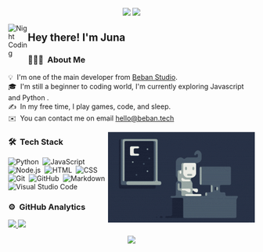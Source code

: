 <p align="center">
  <img src="https://ik.imagekit.io/bebanserver/img-09.png?updatedAt=1733584458909"/>
  <a href="https://discord.com/users/924513396928434227" target="_blank"> <img src="https://lanyard-profile-readme.vercel.app/api/924513396928434227?theme=gray&bg=2b2d31&animated=false&hideDiscrim=true&borderRadius=30px&idleMessage=Probably%20doing%20something%20else..."/> </a>
  </p>
<img alt="Night Coding" src="https://static-00.iconduck.com/assets.00/hot-beverage-emoji-877x1024-87ygn9ko.png" width='40' align="left"/><h2>Hey there! I'm Juna</h2>

<!-- ## 👋 &nbsp;Hey there! I'm Juna -->

### 👨🏻‍💻 &nbsp;About Me

💡 &nbsp;I'm one of the main developer from [Beban Studio](https://github.com/Beban-Studio/).\
🎓 &nbsp;I'm still a beginner to coding world, I'm currently exploring Javascript and Python .\
✍️ &nbsp;In my free time, I play games, code, and sleep.\
✉️ &nbsp;You can contact me on email hello@beban.tech

<img alt="Night Coding" src="https://raw.githubusercontent.com/AVS1508/AVS1508/master/assets/Night-Coding.gif" align="right"/>

### 🛠 &nbsp;Tech Stack

![Python](https://img.shields.io/badge/-Python-05122A?style=flat&logo=python)&nbsp;
![JavaScript](https://img.shields.io/badge/-JavaScript-05122A?style=flat&logo=javascript)&nbsp;
![Node.js](https://img.shields.io/badge/-Node.js-05122A?style=flat&logo=node.js)&nbsp;
![HTML](https://img.shields.io/badge/-HTML-05122A?style=flat&logo=HTML5)&nbsp;
![CSS](https://img.shields.io/badge/-CSS-05122A?style=flat&logo=CSS3&logoColor=1572B6)&nbsp;\
![Git](https://img.shields.io/badge/-Git-05122A?style=flat&logo=git)&nbsp;
![GitHub](https://img.shields.io/badge/-GitHub-05122A?style=flat&logo=github)&nbsp;
![Markdown](https://img.shields.io/badge/-Markdown-05122A?style=flat&logo=markdown)
![Visual Studio Code](https://img.shields.io/badge/-Visual%20Studio%20Code-05122A?style=flat&logo=visual-studio-code&logoColor=007ACC)&nbsp;

### ⚙️ &nbsp;GitHub Analytics

<a href="https://github.com/BebanCode">
  <img height="180em" src="https://github-readme-stats-eight-theta.vercel.app/api?username=BebanCode&show_icons=true&theme=algolia&include_all_commits=true&count_private=true"/>
  <img height="180em" src="https://github-readme-stats-eight-theta.vercel.app/api/top-langs/?username=BebanCode&layout=compact&langs_count=8&theme=algolia"/>
</a>
</p>

<p align="center"> 
  <a href="https://discord.gg/9eCgpGuZAa" target="_blank"> <img src="https://discordapp.com/api/guilds/1215235509958479894/widget.png?style=banner2"/> </a>
  </p>
